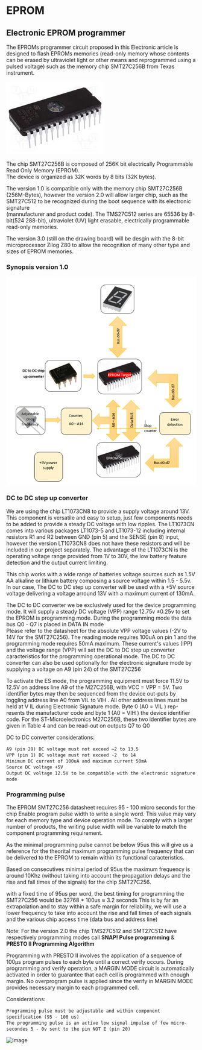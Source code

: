 # EPROM
## Electronic EPROM programmer

The EPROMs programmer circuit proposed in this Electronic article is designed to flash 
EPROMs memories (read-only memory whose contents can be erased by ultraviolet light 
or other means and reprogrammed using a pulsed voltage) such as the memory chip SMT27C256B from Texas instrument. 


![image](https://github.com/yoyoberenguer/EPROM/blob/main/27C256.jpg)

The chip SMT27C256B is composed of 256K bit electrically Programmable Read Only Memory (EPROM).  
The device is organized as 32K words by 8 bits  (32K  bytes). 

The version 1.0 is compatible only with the memory chip SMT27C256B (256M-Bytes), however the version 2.0 will
allow larger chip, such as the SMT27C512 to be recognized during the boot sequence with its electronic signature  
(mannufacturer and product code). The  TMS27C512  series  are 65536 by  8-bit(524 288-bit), ultraviolet (UV) 
light erasable, electrically programmable read-only  memories.

The version 3.0 (still on the drawing board) will be desgin with the 8-bit microprocessor Zilog Z80 
to allow the recognition of many other type and sizes of EPROM memories. 

### Synopsis version 1.0


![image](https://github.com/yoyoberenguer/EPROM/blob/main/schematic1_version1.PNG?raw=true)


### DC to DC step up converter
We are using the chip LT1073CN8 to provide a supply voltage around 13V. 
This component is versatile and easy to setup, just few components needs to be added to provide 
a steady DC voltage with low ripples. The LT1073CN comes into various packages LT1073-5 and LT1073-12 
including internal resistors R1 and R2 between GND (pin 5) and the SENSE (pin 8) input, however the 
version LT1073CN8 does not have these resistors and will be included in our project separately. 
The advantage of the LT1073CN is the operating voltage range provided from 1V to 30V, the low battery feature 
detection and the output current limiting.

This chip works with a wide range of batteries voltage sources such as 1.5V AA alkaline or 
lithium battery composing a source voltage within 1.5 - 5.5v. 
In our case, The DC to DC step up converter will be used with a +5V source voltage delivering
a voltage arround 13V with a maximum current of 130mA.

The DC to DC converter we be exclusively used for the device programming mode.
It will supply a steady DC voltage (VPP) range 12.75v ±0.25v to set the EPROM is programming
mode. During the programming mode the data bus Q0 - Q7 is placed in DATA IN mode  
Please refer to the datasheet for the absolute VPP voltage values (-2V to 14V for the SMT27C256).
The reading mode requires 100uA on pin 1 and the programming mode requires 50mA maximum. 
These current's values (IPP) and the voltage range (VPP) will set the DC to DC step up converter caracteristics 
for the programming operational mode.
The DC to DC converter can also be used optionally for the electronic signature mode by supplying a voltage on 
A9 (pin 24) of the SMT27C256
 
To activate the ES mode, the programming equipment must force 11.5V to 12.5V on address line A9 of the
M27C256B, with VCC = VPP = 5V. Two identifier bytes may then be sequenced from the device out-puts by toggling 
address line A0 from VIL to VIH . All other address lines must be held at V IL during Electronic Signature mode. 
Byte 0 (A0 = VIL ) rep-resents the manufacturer code and byte 1 (A0 = VIH ) the device identifier code. 
For the ST-Microelectronics M27C256B, these two identifier bytes are given in Table 4 and can be read-out on
outputs Q7 to Q0

DC to DC converter considerations: 
```
A9 (pin 29) DC voltage must not exceed –2 to 13.5
VPP (pin 1) DC voltage must not exceed -2  to 14
Minimum DC current of 100uA and maximum current 50mA
Source DC voltage +5V 
Output DC voltage 12.5V to be compatible with the electronic signature mode
```


### Programming pulse 

The EPROM SMT27C256 datasheet requires 95 - 100 micro seconds for the chip Enable program pulse width to write
a single word. This value may vary for each memory type and device operation mode.
To comply with a larger number of products, the writing pulse width will be variable to match 
the component programming requirement.

As the minimal programming pulse cannot be below 95us this will give us a reference for the theorital maximum 
programming pulse frequency that can be delivered to the EPROM to remain within its functional caracteristics. 

Based on consecutives minimal period of 95us the maximum frequency is around 10Khz (without taking into account 
the propagation delays and the rise and fall times of the signals) for the chip SMT27C256.

with a fixed time of 95us per word, the best timing for programming the SMT27C256 would be 32768 * 100us ≈ 3.2 seconds
This is by far an extrapolation and to stay within a safe margin for reliability, we will use a lower frequency to take
into account the rise and fall times of each signals and the various chip access time (data bus and address line)

Note: 
For the version 2.0 the chip TMS27C512 and SMT27C512 have respectively programming modes call **SNAP! Pulse programming**
& **PRESTO II Programming Algorithm**

Programming with PRESTO II involves the application of a sequence of 100μs program pulses to each byte until a correct verify occurs. 
During programming and verify operation, a MARGIN MODE circuit is automatically activated in order to guarantee that each cell is programmed with enough
margin. No overprogram pulse is applied since the verify in MARGIN MODE provides necessary margin to each programmed cell.




Considerations:

```
Programming pulse must be adjustable and within component specification (95 - 100 us)
The programming pulse is an active low signal impulse of few micro-secondes 5 - 0v sent to the pin NOT E (pin 20)
```

![image](https://github.com/yoyoberenguer/EPROM/blob/main/PulseGenerator2.0.PNG?raw=true)

